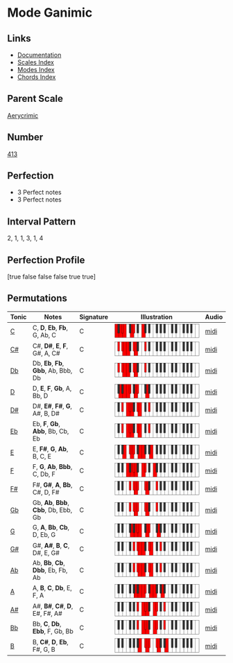 # Mode Ganimic

## Links

- [Documentation](index.md)
- [Scales Index](Scales.md)
- [Modes Index](Modes.md)
- [Chords Index](Chords.md)

## Parent Scale

[Aerycrimic](ScaleAerycrimic.md)

## Number

[413](https://ianring.com/musictheory/scales/413)

## Perfection

- 3 Perfect notes
- 3 Perfect notes

## Interval Pattern

2, 1, 1, 3, 1, 4

## Perfection Profile

[true false false false true true]

## Permutations

| Tonic | Notes | Signature | Illustration | Audio |
|-------|-------|-----------|--------------|-------|
| [C](ModeCNaturalGanimic.md) | C, **D**, **Eb**, **Fb**, G, Ab, C | C | ![CNaturalGanimic](ModeCNaturalGanimic.png) | [midi](https://github.com/edipermadi/music/blob/main/docs/ModeCNaturalGanimic.mid?raw=true) |
| [C#](ModeCSharpGanimic.md) | C#, **D#**, **E**, **F**, G#, A, C# | C | ![CSharpGanimic](ModeCSharpGanimic.png) | [midi](https://github.com/edipermadi/music/blob/main/docs/ModeCSharpGanimic.mid?raw=true) |
| [Db](ModeDFlatGanimic.md) | Db, **Eb**, **Fb**, **Gbb**, Ab, Bbb, Db | C | ![DFlatGanimic](ModeDFlatGanimic.png) | [midi](https://github.com/edipermadi/music/blob/main/docs/ModeDFlatGanimic.mid?raw=true) |
| [D](ModeDNaturalGanimic.md) | D, **E**, **F**, **Gb**, A, Bb, D | C | ![DNaturalGanimic](ModeDNaturalGanimic.png) | [midi](https://github.com/edipermadi/music/blob/main/docs/ModeDNaturalGanimic.mid?raw=true) |
| [D#](ModeDSharpGanimic.md) | D#, **E#**, **F#**, **G**, A#, B, D# | C | ![DSharpGanimic](ModeDSharpGanimic.png) | [midi](https://github.com/edipermadi/music/blob/main/docs/ModeDSharpGanimic.mid?raw=true) |
| [Eb](ModeEFlatGanimic.md) | Eb, **F**, **Gb**, **Abb**, Bb, Cb, Eb | C | ![EFlatGanimic](ModeEFlatGanimic.png) | [midi](https://github.com/edipermadi/music/blob/main/docs/ModeEFlatGanimic.mid?raw=true) |
| [E](ModeENaturalGanimic.md) | E, **F#**, **G**, **Ab**, B, C, E | C | ![ENaturalGanimic](ModeENaturalGanimic.png) | [midi](https://github.com/edipermadi/music/blob/main/docs/ModeENaturalGanimic.mid?raw=true) |
| [F](ModeFNaturalGanimic.md) | F, **G**, **Ab**, **Bbb**, C, Db, F | C | ![FNaturalGanimic](ModeFNaturalGanimic.png) | [midi](https://github.com/edipermadi/music/blob/main/docs/ModeFNaturalGanimic.mid?raw=true) |
| [F#](ModeFSharpGanimic.md) | F#, **G#**, **A**, **Bb**, C#, D, F# | C | ![FSharpGanimic](ModeFSharpGanimic.png) | [midi](https://github.com/edipermadi/music/blob/main/docs/ModeFSharpGanimic.mid?raw=true) |
| [Gb](ModeGFlatGanimic.md) | Gb, **Ab**, **Bbb**, **Cbb**, Db, Ebb, Gb | C | ![GFlatGanimic](ModeGFlatGanimic.png) | [midi](https://github.com/edipermadi/music/blob/main/docs/ModeGFlatGanimic.mid?raw=true) |
| [G](ModeGNaturalGanimic.md) | G, **A**, **Bb**, **Cb**, D, Eb, G | C | ![GNaturalGanimic](ModeGNaturalGanimic.png) | [midi](https://github.com/edipermadi/music/blob/main/docs/ModeGNaturalGanimic.mid?raw=true) |
| [G#](ModeGSharpGanimic.md) | G#, **A#**, **B**, **C**, D#, E, G# | C | ![GSharpGanimic](ModeGSharpGanimic.png) | [midi](https://github.com/edipermadi/music/blob/main/docs/ModeGSharpGanimic.mid?raw=true) |
| [Ab](ModeAFlatGanimic.md) | Ab, **Bb**, **Cb**, **Dbb**, Eb, Fb, Ab | C | ![AFlatGanimic](ModeAFlatGanimic.png) | [midi](https://github.com/edipermadi/music/blob/main/docs/ModeAFlatGanimic.mid?raw=true) |
| [A](ModeANaturalGanimic.md) | A, **B**, **C**, **Db**, E, F, A | C | ![ANaturalGanimic](ModeANaturalGanimic.png) | [midi](https://github.com/edipermadi/music/blob/main/docs/ModeANaturalGanimic.mid?raw=true) |
| [A#](ModeASharpGanimic.md) | A#, **B#**, **C#**, **D**, E#, F#, A# | C | ![ASharpGanimic](ModeASharpGanimic.png) | [midi](https://github.com/edipermadi/music/blob/main/docs/ModeASharpGanimic.mid?raw=true) |
| [Bb](ModeBFlatGanimic.md) | Bb, **C**, **Db**, **Ebb**, F, Gb, Bb | C | ![BFlatGanimic](ModeBFlatGanimic.png) | [midi](https://github.com/edipermadi/music/blob/main/docs/ModeBFlatGanimic.mid?raw=true) |
| [B](ModeBNaturalGanimic.md) | B, **C#**, **D**, **Eb**, F#, G, B | C | ![BNaturalGanimic](ModeBNaturalGanimic.png) | [midi](https://github.com/edipermadi/music/blob/main/docs/ModeBNaturalGanimic.mid?raw=true) |
